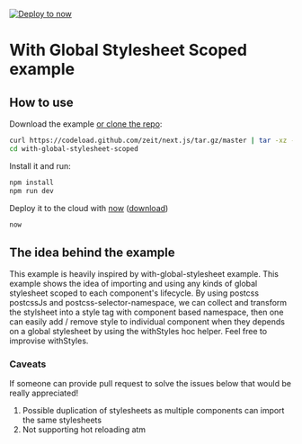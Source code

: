 [![Deploy to now](https://deploy.now.sh/static/button.svg)](https://deploy.now.sh/?repo=https://github.com/zeit/next.js/tree/master/examples/with-global-stylesheet-scoped)

# With Global Stylesheet Scoped example

## How to use

Download the example [or clone the repo](https://github.com/zeit/next.js):

```bash
curl https://codeload.github.com/zeit/next.js/tar.gz/master | tar -xz --strip=2 next.js-master/examples/with-global-stylesheet-scoped
cd with-global-stylesheet-scoped
```

Install it and run:

```bash
npm install
npm run dev
```

Deploy it to the cloud with [now](https://zeit.co/now) ([download](https://zeit.co/download))

```bash
now
```

## The idea behind the example

This example is heavily inspired by with-global-stylesheet example.
This example shows the idea of importing and using any kinds of global stylesheet scoped to each component's lifecycle. By using postcss postcssJs and postcss-selector-namespace, we can collect and transform the stylsheet into a style tag with component based namespace, then one can easily add / remove style to individual component when they depends on a global stylesheet by using the withStyles hoc helper. Feel free to improvise withStyles.



### Caveats

If someone can provide pull request to solve the issues below that would be really appreciated!

1. Possible duplication of stylesheets as multiple components can import the same stylesheets
2. Not supporting hot reloading atm
